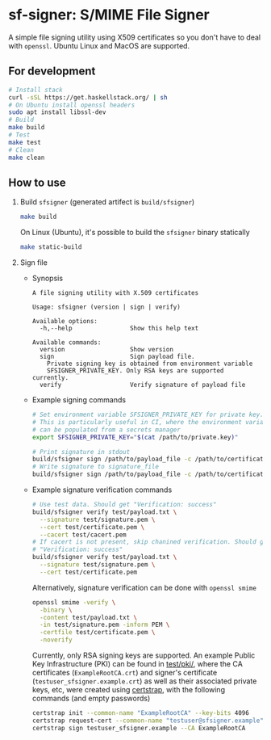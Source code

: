 # sf-signer: S/MIME File Signer

A simple file signing utility using X509 certificates so you don't have
to deal with `openssl`. Ubuntu Linux and MacOS are supported.

## For development

```bash
# Install stack
curl -sSL https://get.haskellstack.org/ | sh
# On Ubuntu install openssl headers
sudo apt install libssl-dev
# Build
make build
# Test
make test
# Clean
make clean
```

## How to use

1. Build `sfsigner` (generated artifect is `build/sfsigner`)

   ```bash
   make build
   ```

   On Linux (Ubuntu), it's possible to build the `sfsigner` binary
   statically

   ```bash
   make static-build
   ```

2. Sign file

   - Synopsis

     ```text
     A file signing utility with X.509 certificates

     Usage: sfsigner (version | sign | verify)

     Available options:
       -h,--help                Show this help text

     Available commands:
       version                  Show version
       sign                     Sign payload file.
         Private signing key is obtained from environment variable
         SFSIGNER_PRIVATE_KEY. Only RSA keys are supported currently.
       verify                   Verify signature of payload file
     ```

   - Example signing commands

     ```bash
     # Set environment variable SFSIGNER_PRIVATE_KEY for private key.
     # This is particularly useful in CI, where the environment variable
     # can be populated from a secrets manager
     export SFSIGNER_PRIVATE_KEY="$(cat /path/to/private.key)"

     # Print signature in stdout
     build/sfsigner sign /path/to/payload_file -c /path/to/certificate
     # Write signature to signature_file
     build/sfsigner sign /path/to/payload_file -c /path/to/certificate -o /path/to/signature_file
     ```

   - Example signature verification commands

     ```bash
     # Use test data. Should get "Verification: success"
     build/sfsigner verify test/payload.txt \
       --signature test/signature.pem \
       --cert test/certificate.pem \
       --cacert test/cacert.pem
     # If cacert is not present, skip chanined verification. Should get
     # "Verification: success"
     build/sfsigner verify test/payload.txt \
       --signature test/signature.pem \
       --cert test/certificate.pem
     ```

     Alternatively, signature verification can be done with `openssl smime`

     ```bash
     openssl smime -verify \
       -binary \
       -content test/payload.txt \
       -in test/signature.pem -inform PEM \
       -certfile test/certificate.pem \
       -noverify
     ```

     Currently, only RSA signing keys are supported. An example Public
     Key Infrastructure (PKI) can be found in [test/pki/](./test/pki/),
     where the CA certificates (`ExampleRootCA.crt`) and signer's
     certificate (`testuser_sfsigner.example.crt`) as well as their
     associated private keys, etc, were created using
     [certstrap](https://github.com/square/certstrap), with the
     following commands (and empty passwords)

     ```bash
     certstrap init --common-name "ExampleRootCA" --key-bits 4096
     certstrap request-cert --common-name "testuser@sfsigner.example" --key-bits 4096
     certstrap sign testuser_sfsigner.example --CA ExampleRootCA
     ```
